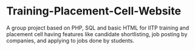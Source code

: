 # Training-Placement-Cell-Website
A group project based on PHP, SQL and basic HTML for IITP training and placement cell having features like candidate shortlisting, job posting by companies, and applying to jobs done by students.
